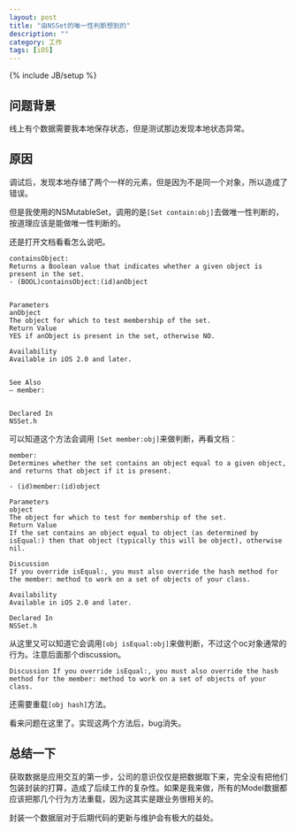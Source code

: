 ```yaml
---
layout: post
title: "由NSSet的唯一性判断想到的"
description: ""
category: 工作
tags: [iOS]
---
```

{% include JB/setup %}

## 问题背景 ##

线上有个数据需要我本地保存状态，但是测试那边发现本地状态异常。

## 原因 ##
调试后，发现本地存储了两个一样的元素，但是因为不是同一个对象，所以造成了错误。

但是我使用的NSMutableSet，调用的是```[Set contain:obj]```去做唯一性判断的，按道理应该是能做唯一性判断的。

还是打开文档看看怎么说吧。

~~~ 
containsObject:Returns a Boolean value that indicates whether a given object is present in the set.- (BOOL)containsObject:(id)anObject
ParametersanObjectThe object for which to test membership of the set.Return ValueYES if anObject is present in the set, otherwise NO.AvailabilityAvailable in iOS 2.0 and later.
See Also– member:
Declared InNSSet.h
~~~可以知道这个方法会调用 ```[Set member:obj]```来做判断，再看文档：

~~~member:Determines whether the set contains an object equal to a given object, and returns that object if it is present.- (id)member:(id)objectParametersobjectThe object for which to test for membership of the set.Return ValueIf the set contains an object equal to object (as determined by isEqual:) then that object (typically this will be object), otherwise nil.DiscussionIf you override isEqual:, you must also override the hash method for the member: method to work on a set of objects of your class.AvailabilityAvailable in iOS 2.0 and later.Declared InNSSet.h
~~~
从这里又可以知道它会调用```[obj isEqual:obj]```来做判断，不过这个oc对象通常的行为。注意后面那个discussion。

~~~Discussion If you override isEqual:, you must also override the hash method for the member: method to work on a set of objects of your class.
~~~还需要重载```[obj hash]```方法。
看来问题在这里了。实现这两个方法后，bug消失。
## 总结一下 ##
获取数据是应用交互的第一步，公司的意识仅仅是把数据取下来，完全没有把他们包装封装的打算，造成了后续工作的复杂性。如果是我来做，所有的Model数据都应该把那几个行为方法重载，因为这其实是跟业务很相关的。
封装一个数据层对于后期代码的更新与维护会有极大的益处。


